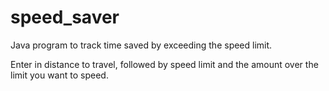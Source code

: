 # speed_saver

Java program to track time saved by exceeding the speed limit.

Enter in distance to travel, followed by speed limit and the amount over the limit you want to speed.
